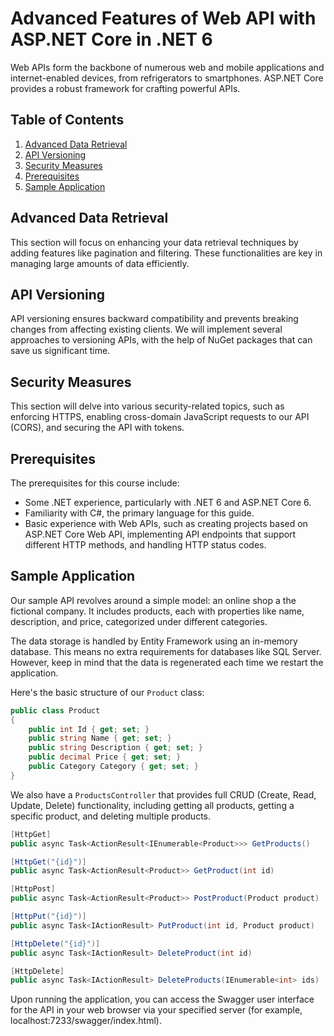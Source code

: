 # Advanced Features of Web API with ASP.NET Core in .NET 6

Web APIs form the backbone of numerous web and mobile applications and internet-enabled devices, from refrigerators to smartphones. ASP.NET Core provides a robust framework for crafting powerful APIs.

## Table of Contents
1. [Advanced Data Retrieval](#advanced-data-retrieval)
2. [API Versioning](#api-versioning)
3. [Security Measures](#security-measures)
4. [Prerequisites](#prerequisites)
5. [Sample Application](#sample-application)

## Advanced Data Retrieval <a name="advanced-data-retrieval"></a>

This section will focus on enhancing your data retrieval techniques by adding features like pagination and filtering. These functionalities are key in managing large amounts of data efficiently.

## API Versioning <a name="api-versioning"></a>

API versioning ensures backward compatibility and prevents breaking changes from affecting existing clients. We will implement several approaches to versioning APIs, with the help of NuGet packages that can save us significant time.

## Security Measures <a name="security-measures"></a>

This section will delve into various security-related topics, such as enforcing HTTPS, enabling cross-domain JavaScript requests to our API (CORS), and securing the API with tokens.

## Prerequisites <a name="prerequisites"></a>

The prerequisites for this course include:

- Some .NET experience, particularly with .NET 6 and ASP.NET Core 6.
- Familiarity with C#, the primary language for this guide.
- Basic experience with Web APIs, such as creating projects based on ASP.NET Core Web API, implementing API endpoints that support different HTTP methods, and handling HTTP status codes.

## Sample Application <a name="sample-application"></a>

Our sample API revolves around a simple model: an online shop a the fictional company. It includes products, each with properties like name, description, and price, categorized under different categories.

The data storage is handled by Entity Framework using an in-memory database. This means no extra requirements for databases like SQL Server. However, keep in mind that the data is regenerated each time we restart the application.

Here's the basic structure of our `Product` class:

```csharp
public class Product
{
    public int Id { get; set; }
    public string Name { get; set; }
    public string Description { get; set; }
    public decimal Price { get; set; }
    public Category Category { get; set; }
}
```

We also have a `ProductsController` that provides full CRUD (Create, Read, Update, Delete) functionality, including getting all products, getting a specific product, and deleting multiple products.

```csharp
[HttpGet]
public async Task<ActionResult<IEnumerable<Product>>> GetProducts()

[HttpGet("{id}")]
public async Task<ActionResult<Product>> GetProduct(int id)

[HttpPost]
public async Task<ActionResult<Product>> PostProduct(Product product)

[HttpPut("{id}")]
public async Task<IActionResult> PutProduct(int id, Product product)

[HttpDelete("{id}")]
public async Task<IActionResult> DeleteProduct(int id)

[HttpDelete]
public async Task<IActionResult> DeleteProducts(IEnumerable<int> ids)
```

Upon running the application, you can access the Swagger user interface for the API in your web browser via your specified server (for example, localhost:7233/swagger/index.html).
